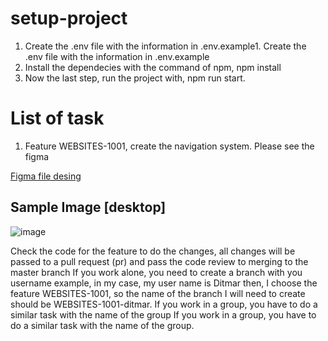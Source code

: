 # setup-project

1. Create the .env file with the information in .env.example1. Create the .env file with the information in .env.example
2. Install the dependecies with the command of npm, npm install
3. Now the last step, run the project with, npm run start.

# List of task

 1. Feature WEBSITES-1001, create the navigation system. Please see the figma

   [Figma file desing](https://www.figma.com/file/kO8cve5xeJN6YHvywIUb6u/Untitled?node-id=0%3A1)


## Sample Image [desktop]

![image](https://user-images.githubusercontent.com/87057752/173479428-4eae9c44-436e-4fad-bf0e-fdcd93bcb9ff.png)

Check the code for the feature to do the changes, all changes will be passed to a pull request (pr) and pass the code review to merging to the master branch
If you work alone, you need to create a branch with you username example, in my case, my user name is Ditmar
then, I choose the feature WEBSITES-1001, so the name of the branch I will need to create should be WEBSITES-1001-ditmar.
If you work in a group, you have to do a similar task with the name of the group
If you work in a group, you have to do a similar task with the name of the group.

